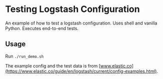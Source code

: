 # Testing Logstash Configuration

An example of how to test a logstash configuration. Uses shell and vanilla Python. Executes end-to-end tests.

## Usage

Run
`./run_demo.sh`

The example config and the test data is from [www.elastic.co](https://www.elastic.co/guide/en/logstash/current/config-examples.html).
